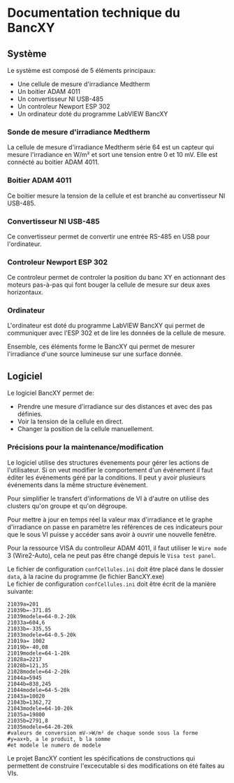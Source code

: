 # Documentation technique du BancXY  
  
## Système  
Le système est composé de 5 éléments principaux:  
- Une cellule de mesure d'irradiance Medtherm  
- Un boitier ADAM 4011  
- Un convertisseur NI USB-485  
- Un controleur Newport ESP 302  
- Un ordinateur doté du programme LabVIEW BancXY  
  
### Sonde de mesure d'irradiance Medtherm  
La cellule de mesure d'irradiance Medtherm série 64 est un capteur qui mesure l'irradiance en W/m² et sort une tension entre 0 et 10 mV. Elle est connécté au boitier ADAM 4011.  
  
### Boitier ADAM 4011  
Ce boitier mesure la tension de la cellule et est branché au convertisseur NI USB-485.  
  
### Convertisseur NI USB-485  
Ce convertisseur permet de convertir une entrée RS-485 en USB pour l'ordinateur.  
  
### Controleur Newport ESP 302  
Ce controleur permet de controler la position du banc XY en actionnant des moteurs pas-à-pas qui font bouger la cellule de mesure sur deux axes horizontaux.  
  
### Ordinateur  
L'ordinateur est doté du programme LabVIEW BancXY qui permet de communiquer avec l'ESP 302 et de lire les données de la cellule de mesure.  
  
Ensemble, ces éléments forme le BancXY qui permet de mesurer l'irradiance d'une source lumineuse sur une surface donnée.  
  
## Logiciel  
Le logiciel BancXY permet de:  
- Prendre une mesure d'irradiance sur des distances et avec des pas définies.  
- Voir la tension de la cellule en direct.  
- Changer la position de la cellule manuellement.  
  
### Précisions pour la maintenance/modification  
Le logiciel utilise des structures  évenements pour gérer les actions de l'utilisateur. Si on veut modifier le comportement d'un événement il faut éditer les événements géré par la conditions. Il peut y avoir plusieurs événements dans la même structure évènement.  

Pour simplifier le transfert d'informations de VI à d'autre on utilise des clusters qu'on groupe et qu'on dégroupe.  

Pour mettre à jour en temps réel la valeur max d'irradiance et le graphe d'irradiance on passe en paramètre les références de ces indicateurs pour que le sous VI puisse y accéder sans avoir à ouvrir une nouvelle fenêtre.  

Pour la ressource VISA du controlleur ADAM 4011, il faut utiliser le `Wire mode` 3 (Wire2-Auto), cela ne peut pas être changé depuis le `Visa test panel`.  

Le fichier de configuration `confCellules.ini` doit être placé dans le dossier `data`, à la racine du programme (le fichier BancXY.exe)  
Le fichier de configuration `confCellules.ini` doit être écrit de la manière suivante:  
```
21039a=201
21039b=-371.85 
21039modele=64-0.2-20k
21033a=604,6
21033b=-335,55
21033modele=64-0.5-20k
21019a= 1002 
21019b=-40,08
21019modele=64-1-20k
21028a=2217
21028b=121,35
21028modele=64-2-20k
21044a=5945
21044b=838,245
21044modele=64-5-20k
21043a=10020
21043b=1362,72
21043modele=64-10-20k
21035a=19800
21035b=2791,8
21035modele=64-20-20k
#valeurs de conversion mV->W/m² de chaque sonde sous la forme
#y=ax+b, a le produit, b la somme
#et modele le numero de modele
```
Le projet BancXY contient les spécifications de constructions qui permettent de construire l'excecutable si des modifications on été faites au VIs.
